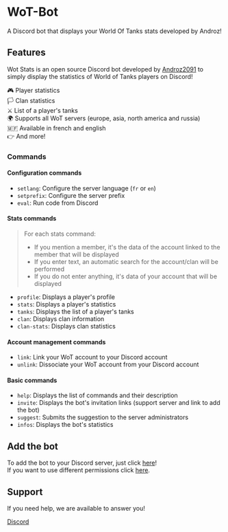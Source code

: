 # WoT-Bot

A Discord bot that displays your World Of Tanks stats developed by Androz!

## Features

Wot Stats is an open source Discord bot developed by [Androz2091](https://github.com/Androz2091) to simply display the statistics of World of Tanks players on Discord!

🎮 Player statistics  
🏳️ Clan statistics  
⚔️ List of a player's tanks  
🌍 Supports all WoT servers (europe, asia, north america and russia)  
🇲🇫 Available in french and english  
👉 And more!  

### Commands

#### Configuration commands

- `setlang`: Configure the server language (`fr` or `en`)
- `setprefix`: Configure the server prefix  
- `eval`: Run code from Discord

#### Stats commands

> For each stats command:
>
> - If you mention a member, it's the data of the account linked to the member that will be displayed
> - If you enter text, an automatic search for the account/clan will be performed
> - If you do not enter anything, it's data of your account that will be displayed

- `profile`: Displays a player's profile
- `stats`: Displays a player's statistics
- `tanks`: Displays the list of a player's tanks
- `clan`: Displays clan information
- `clan-stats`: Displays clan statistics

#### Account management commands

- `link`: Link your WoT account to your Discord account
- `unlink`: Dissociate your WoT account from your Discord account

#### Basic commands

- `help`: Displays the list of commands and their description
- `invite`: Displays the bot's invitation links (support server and link to add the bot)
- `suggest`: Submits the suggestion to the server administrators
- `infos`: Displays the bot's statistics

## Add the bot

To add the bot to your Discord server, just click [here](https://discordapp.com/oauth2/authorize?client_id=557649686417113149&permissions=2146958847&scope=bot)!  
If you want to use different permissions click [here](https://finitereality.github.io/permissions-calculator/?v=0).

## Support

If you need help, we are available to answer you!

[Discord](https://discordapp.com/invite/wNY3y3r)
